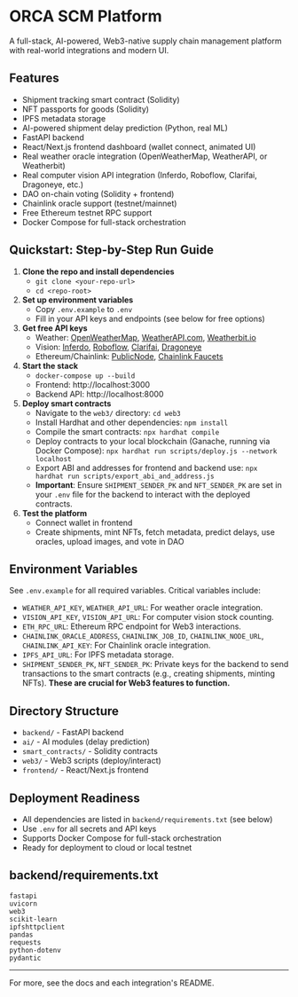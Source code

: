 # ORCA SCM Platform

A full-stack, AI-powered, Web3-native supply chain management platform with real-world integrations and modern UI.

## Features
- Shipment tracking smart contract (Solidity)
- NFT passports for goods (Solidity)
- IPFS metadata storage
- AI-powered shipment delay prediction (Python, real ML)
- FastAPI backend
- React/Next.js frontend dashboard (wallet connect, animated UI)
- Real weather oracle integration (OpenWeatherMap, WeatherAPI, or Weatherbit)
- Real computer vision API integration (Inferdo, Roboflow, Clarifai, Dragoneye, etc.)
- DAO on-chain voting (Solidity + frontend)
- Chainlink oracle support (testnet/mainnet)
- Free Ethereum testnet RPC support
- Docker Compose for full-stack orchestration

## Quickstart: Step-by-Step Run Guide

1. **Clone the repo and install dependencies**
   - `git clone <your-repo-url>`
   - `cd <repo-root>`
2. **Set up environment variables**
   - Copy `.env.example` to `.env`
   - Fill in your API keys and endpoints (see below for free options)
3. **Get free API keys**
   - Weather: [OpenWeatherMap](https://openweathermap.org/), [WeatherAPI.com](https://www.weatherapi.com/), [Weatherbit.io](https://www.weatherbit.io/)
   - Vision: [Inferdo](https://inferdo.com/), [Roboflow](https://roboflow.com/), [Clarifai](https://www.clarifai.com/), [Dragoneye](https://dragoneye.ai/)
   - Ethereum/Chainlink: [PublicNode](https://ethereum-rpc.publicnode.com), [Chainlink Faucets](https://faucets.chain.link/)
4. **Start the stack**
   - `docker-compose up --build`
   - Frontend: http://localhost:3000
   - Backend API: http://localhost:8000
5. **Deploy smart contracts**
   - Navigate to the `web3/` directory: `cd web3`
   - Install Hardhat and other dependencies: `npm install`
   - Compile the smart contracts: `npx hardhat compile`
   - Deploy contracts to your local blockchain (Ganache, running via Docker Compose): `npx hardhat run scripts/deploy.js --network localhost`
   - Export ABI and addresses for frontend and backend use: `npx hardhat run scripts/export_abi_and_address.js`
   - **Important**: Ensure `SHIPMENT_SENDER_PK` and `NFT_SENDER_PK` are set in your `.env` file for the backend to interact with the deployed contracts.
6. **Test the platform**
   - Connect wallet in frontend
   - Create shipments, mint NFTs, fetch metadata, predict delays, use oracles, upload images, and vote in DAO

## Environment Variables
See `.env.example` for all required variables. Critical variables include:
- `WEATHER_API_KEY`, `WEATHER_API_URL`: For weather oracle integration.
- `VISION_API_KEY`, `VISION_API_URL`: For computer vision stock counting.
- `ETH_RPC_URL`: Ethereum RPC endpoint for Web3 interactions.
- `CHAINLINK_ORACLE_ADDRESS`, `CHAINLINK_JOB_ID`, `CHAINLINK_NODE_URL`, `CHAINLINK_API_KEY`: For Chainlink oracle integration.
- `IPFS_API_URL`: For IPFS metadata storage.
- `SHIPMENT_SENDER_PK`, `NFT_SENDER_PK`: Private keys for the backend to send transactions to the smart contracts (e.g., creating shipments, minting NFTs). **These are crucial for Web3 features to function.**

## Directory Structure
- `backend/` - FastAPI backend
- `ai/` - AI modules (delay prediction)
- `smart_contracts/` - Solidity contracts
- `web3/` - Web3 scripts (deploy/interact)
- `frontend/` - React/Next.js frontend

## Deployment Readiness
- All dependencies are listed in `backend/requirements.txt` (see below)
- Use `.env` for all secrets and API keys
- Supports Docker Compose for full-stack orchestration
- Ready for deployment to cloud or local testnet

## backend/requirements.txt
```
fastapi
uvicorn
web3
scikit-learn
ipfshttpclient
pandas
requests
python-dotenv
pydantic 
```

---

For more, see the docs and each integration's README. 